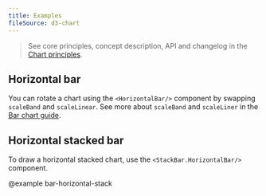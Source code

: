```yaml
---
title: Examples
fileSource: d3-chart
---
```


> See core principles, concept description, API and changelog in the [Chart principles](/data-display/d3-chart/).

## Horizontal bar

You can rotate a chart using the `<HorizontalBar/>` component by swapping `scaleBand` and `scaleLinear`. See more about `scaleBand` and `scaleLiner` in the [Bar chart guide](/data-display/bar-chart/bar-chart-d3-code/#addc35).

## Horizontal stacked bar

To draw a horizontal stacked chart, use the `<StackBar.HorizontalBar/>` component.

@example bar-horizontal-stack

